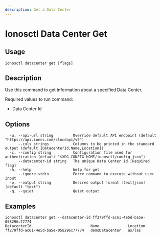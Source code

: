 ```yaml
---
description: Get a Data Center
---
```


# Ionosctl Data Center Get

## Usage

```text
ionosctl datacenter get [flags]
```

## Description

Use this command to get information about a specified Data Center.

Required values to run command:

* Data Center Id

## Options

```text
  -u, --api-url string         Override default API endpoint (default "https://api.ionos.com/cloudapi/v5")
      --cols strings           Columns to be printed in the standard output (default [DatacenterId,Name,Location])
  -c, --config string          Configuration file used for authentication (default "$XDG_CONFIG_HOME/ionosctl/config.json")
      --datacenter-id string   The unique Data Center Id [Required flag]
  -h, --help                   help for get
      --ignore-stdin           Force command to execute without user input
  -o, --output string          Desired output format [text|json] (default "text")
  -q, --quiet                  Quiet output
```

## Examples

```text
ionosctl datacenter get --datacenter-id ff279ffd-ac61-4e5d-ba5e-058296c77774
DatacenterId                           Name             Location
ff279ffd-ac61-4e5d-ba5e-058296c77774   demoDatacenter   us/las
```

